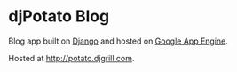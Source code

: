 # djPotato Blog

Blog app built on [Django](https://www.djangoproject.com/) and hosted on [Google App Engine](https://cloud.google.com/appengine/).

Hosted at <http://potato.djgrill.com>.
